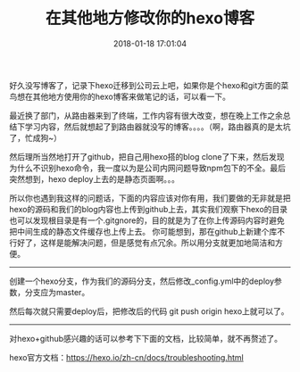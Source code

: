 ﻿---
title:  在其他地方修改你的hexo博客
date: 2018-01-18 17:01:04
tags:
- hexo
---
好久没写博客了，记录下hexo迁移到公司云上吧，如果你是个hexo和git方面的菜鸟想在其他地方使用你的hexo博客来做笔记的话，可以看一下。
<!-- more -->

最近换了部门，从路由器来到了终端，工作内容有很大改变，想在晚上工作之余总结下学习内容，然后就想起了到路由器就没写的博客。。。。（啊，路由器真的是太坑了，忙成狗~）

然后理所当然地打开了github，把自己用hexo搭的blog clone了下来，然后发现为什么不识别hexo命令，我一度以为是公司内网问题导致npm包下的不全。最后突然想到，hexo deploy上去的是静态页面啊。。。

所以你也遇到我这样的问题话，下面的内容应该对你有用，我们要做的无非就是把hexo的源码和我们的blog内容也上传到github上去，其实我们观察下hexo的目录也可以发现根目录是有一个.gitgnore的，目的就是为了在你上传源码内容时避免把中间生成的静态文件缓存也上传上去。
你可能想到，那在github上新建个库不行好了，这样是能解决问题，但是感觉有点冗余。所以用分支就更加地简洁和方便。

***

创建一个hexo分支，作为我们的源码分支，然后修改_config.yml中的deploy参数，分支应为master。

然后每次就只需要deploy后，把修改后的代码 git push origin hexo上就可以了。

***

对hexo+github感兴趣的话可以参考下下面的文档，比较简单，就不再赘述了。

hexo官方文档：https://hexo.io/zh-cn/docs/troubleshooting.html